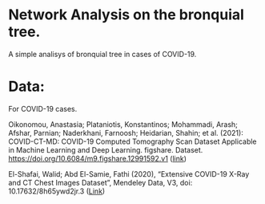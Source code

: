 # Network Analysis on the bronquial tree. 

A simple analisys of bronquial tree in cases of COVID-19.

# Data: 
For COVID-19 cases. 

Oikonomou, Anastasia; Plataniotis, Konstantinos; Mohammadi, Arash; Afshar, Parnian; Naderkhani, Farnoosh; Heidarian, Shahin; et al. (2021): COVID-CT-MD: COVID-19 Computed Tomography Scan Dataset Applicable in Machine Learning and Deep Learning. figshare. Dataset. https://doi.org/10.6084/m9.figshare.12991592.v1  ([link](https://doi.org/10.6084/m9.figshare.12991592.v1))

El-Shafai, Walid; Abd El-Samie, Fathi (2020), “Extensive COVID-19 X-Ray and CT Chest Images Dataset”, Mendeley Data, V3, doi: 10.17632/8h65ywd2jr.3 ([Link](https://data.mendeley.com/datasets/8h65ywd2jr/2))
